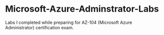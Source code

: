 # Microsoft-Azure-Adminstrator-Labs
Labs I completed while preparing for AZ-104 (Microsoft Azure Administrator) certification exam.
